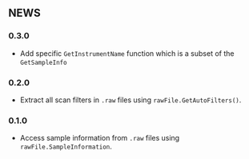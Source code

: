 ## NEWS

### 0.3.0

* Add specific `GetInstrumentName` function which is a subset of the `GetSampleInfo`

### 0.2.0

* Extract all scan filters in `.raw` files using `rawFile.GetAutoFilters()`.

### 0.1.0

* Access sample information from `.raw` files using `rawFile.SampleInformation`.
